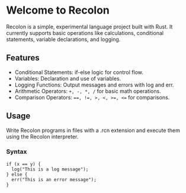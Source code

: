 # Welcome to Recolon

Recolon is a simple, experimental language project built with Rust. It currently supports basic operations like calculations, conditional statements, variable declarations, and logging.

## Features
- Conditional Statements: if-else logic for control flow.
- Variables: Declaration and use of variables.
- Logging Functions: Output messages and errors with log and err.
- Arithmetic Operators: ```+, -, *, /``` for basic math operations.
- Comparison Operators: ```==, !=, >, <, >=, <=``` for comparisons.

## Usage
Write Recolon programs in files with a .rcn extension and execute them using the Recolon interpreter.

### Syntax
```
if (x == y) {
  log("This is a log message");
} else {
  err("This is an error message");
}
```
